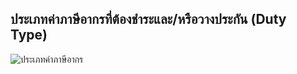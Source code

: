 ## ประเภทค่าภาษีอากรที่ต้องชำระและ/หรือวางประกัน  (Duty Type)  

![ประเภทค่าภาษีอากร](https://github.com/yosarawut/KnowledgeCenter/raw/master/KnowledgeCenter/e-Customs/e-Import/e-Import-manual/img/e-Import_2018png_Page122.png)